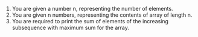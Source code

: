 1. You are given a number n, representing the number of elements.
2. You are given n numbers, representing the contents of array of length n.
3. You are required to print the sum of elements of the increasing subsequence with maximum sum for the array.

